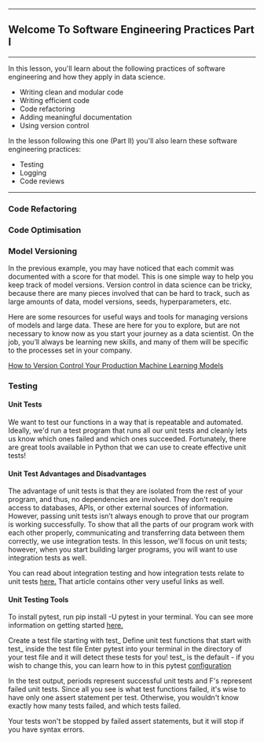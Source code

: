 ----
## Welcome To Software Engineering Practices Part I
----
In this lesson, you'll learn about the following practices of software engineering and how they apply in data science.

* Writing clean and modular code
* Writing efficient code
* Code refactoring
* Adding meaningful documentation
* Using version control

In the lesson following this one (Part II) you'll also learn these software engineering practices:

* Testing
* Logging
* Code reviews

----

### Code Refactoring 

### Code Optimisation

### Model Versioning

In the previous example, you may have noticed that each commit was documented with a score for that model. This is one simple way to help you keep track of model versions. Version control in data science can be tricky, because there are many pieces involved that can be hard to track, such as large amounts of data, model versions, seeds, hyperparameters, etc.

Here are some resources for useful ways and tools for managing versions of models and large data. These are here for you to explore, but are not necessary to know now as you start your journey as a data scientist.
On the job, you’ll always be learning new skills, and many of them will be specific to the processes set in your company.

[How to Version Control Your Production Machine Learning Models](https://blog.algorithmia.com/how-to-version-control-your-production-machine-learning-models/)

### Testing 
#### Unit Tests
We want to test our functions in a way that is repeatable and automated. Ideally, we'd run a test program that runs all our unit tests and cleanly lets us know which ones failed and which ones succeeded. Fortunately, there are great tools available in Python that we can use to create effective unit tests!

#### Unit Test Advantages and Disadvantages
The advantage of unit tests is that they are isolated from the rest of your program, and thus, no dependencies are involved. They don't require access to databases, APIs, or other external sources of information. However, passing unit tests isn’t always enough to prove that our program is working successfully. To show that all the parts of our program work with each other properly, communicating and transferring data between them correctly, we use integration tests. In this lesson, we'll focus on unit tests; however, when you start building larger programs, you will want to use integration tests as well.

You can read about integration testing and how integration tests relate to unit tests [here.](https://www.fullstackpython.com/integration-testing.html) That article contains other very useful links as well.

#### Unit Testing Tools
To install pytest, run pip install -U pytest in your terminal. You can see more information on getting started [here.](https://docs.pytest.org/en/latest/getting-started.html)

Create a test file starting with test_
Define unit test functions that start with test_ inside the test file
Enter pytest into your terminal in the directory of your test file and it will detect these tests for you!
test_ is the default - if you wish to change this, you can learn how to in this pytest [configuration](https://docs.pytest.org/en/latest/customize.html)

In the test output, periods represent successful unit tests and F's represent failed unit tests. Since all you see is what test functions failed, it's wise to have only one assert statement per test. Otherwise, you wouldn't know exactly how many tests failed, and which tests failed.

Your tests won't be stopped by failed assert statements, but it will stop if you have syntax errors.
